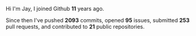 Hi I'm Jay, I joined Github **11** years ago.

Since then I've pushed **2093** commits, opened **95** issues, submitted **253** pull requests, and contributed to **21** public repositories.
